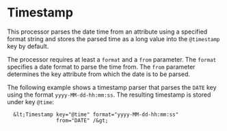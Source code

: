 Timestamp
=========

This processor parses the date time from an attribute using a specified
format string and stores the parsed time as a long value into the
`@timestamp` key by default.

The processor requires at least a `format` and a `from` parameter. The
`format` specifies a date format to parse the time from. The `from`
parameter determines the key attribute from which the date is to be parsed.

The following example shows a timestamp parser that parses the `DATE` key
using the format `yyyy-MM-dd-hh:mm:ss`. The resulting timestamp is stored
under key `@time`:


      &lt;Timestamp key="@time" format="yyyy-MM-dd-hh:mm:ss"
                    from="DATE" /&gt;
